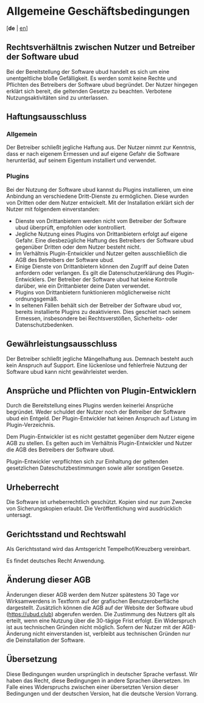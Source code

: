# Allgemeine Geschäftsbedingungen
[**de** | [en](./TOS_en.md)]

## Rechtsverhältnis zwischen Nutzer und Betreiber der Software ubud
Bei der Bereitstellung der Software ubud handelt es sich um eine unentgeltliche bloße Gefälligkeit. Es werden somit keine Rechte und Pflichten des Betreibers der Software ubud begründet. Der Nutzer hingegen erklärt sich bereit, die geltenden Gesetze zu beachten. Verbotene Nutzungsaktivitäten sind zu unterlassen.

## Haftungsausschluss

### Allgemein
Der Betreiber schließt jegliche Haftung aus. Der Nutzer nimmt zur Kenntnis, dass er nach eigenem Ermessen und auf eigene Gefahr die Software herunterläd, auf seinem Eigentum installiert und verwendet.

### Plugins
Bei der Nutzung der Software ubud kannst du Plugins installieren, um eine Anbindung an verschiedene Dritt-Dienste zu ermöglichen. Diese wurden von Dritten oder dem Nutzer entwickelt. Mit der Installation erklärt sich der Nutzer mit folgendem einverstanden:

- Dienste von Drittanbietern werden nicht vom Betreiber der Software ubud überprüft, empfohlen oder kontrolliert.
- Jegliche Nutzung eines Plugins von Drittanbietern erfolgt auf eigene Gefahr. Eine diesbezügliche Haftung des Betreibers der Software ubud gegenüber Dritten oder dem Nutzer besteht nicht.
- Im Verhältnis Plugin-Entwickler und Nutzer gelten ausschließlich die AGB des Betreibers der Software ubud.
- Einige Dienste von Drittanbietern können den Zugriff auf deine Daten anfordern oder verlangen. Es gilt die Datenschutzerklärung des Plugin-Entwicklers. Der Betreiber der Software ubud hat keine Kontrolle darüber, wie ein Drittanbieter deine Daten verwendet.
- Plugins von Drittanbietern funktionieren möglicherweise nicht ordnungsgemäß.
- In seltenen Fällen behält sich der Betreiber der Software ubud vor, bereits installierte Plugins zu deaktivieren. Dies geschiet nach seinem Ermessen, insbesondere bei Rechtsverstößen, Sicherheits- oder Datenschutzbedenken.

## Gewährleistungsausschluss
Der Betreiber schließt jegliche Mängelhaftung aus. Demnach besteht auch kein Anspruch auf Support. Eine lückenlose und fehlerfreie Nutzung der Software ubud kann nicht gewährleistet werden.

## Ansprüche und Pflichten von Plugin-Entwicklern
Durch die Bereitstellung eines Plugins werden keinerlei Ansprüche begründet. Weder schuldet der Nutzer noch der Betreiber der Software ubud ein Entgeld. Der Plugin-Entwickler hat keinen Anspruch auf Listung im Plugin-Verzeichnis.

Dem Plugin-Entwickler ist es nicht gestattet gegenüber dem Nutzer eigene AGB zu stellen. Es gelten auch im Verhältnis Plugin-Entwickler und Nutzer die AGB des Betreibers der Software ubud.

Plugin-Entwickler verpflichten sich zur Einhaltung der geltenden gesetzlichen Dateschutzbestimmungen sowie aller sonstigen Gesetze.

## Urheberrecht
Die Software ist urheberrechtlich geschützt. Kopien sind nur zum Zwecke von Sicherungskopien erlaubt. Die Veröffentlichung wird ausdrücklich untersagt.

## Gerichtsstand und Rechtswahl
Als Gerichtsstand wird das Amtsgericht Tempelhof/Kreuzberg vereinbart.

Es findet deutsches Recht Anwendung.

## Änderung dieser AGB
Änderungen dieser AGB werden dem Nutzer spätestens 30 Tage vor Wirksamwerdens in Textform auf der grafischen Benutzeroberfläche dargestellt. Zusätzlich können die AGB auf der Website der Software ubud (https://ubud.club) abgerufen werden. Die Zustimmung des Nutzers gilt als erteilt, wenn eine Nutzung über die 30-tägige Frist erfolgt. Ein Widerspruch ist aus technischen Gründen nicht möglich. Sofern der Nutzer mit der AGB-Änderung nicht einverstanden ist, verbleibt aus technischen Gründen nur die Deinstallation der Software.

## Übersetzung
Diese Bedingungen wurden ursprünglich in deutscher Sprache verfasst. Wir haben das Recht, diese Bedingungen in andere Sprachen übersetzen. Im Falle eines Widerspruchs zwischen einer übersetzten Version dieser Bedingungen und der deutschen Version, hat die deutsche Version Vorrang.
